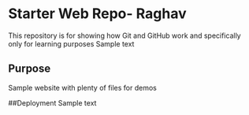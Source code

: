 # Starter Web Repo- Raghav

This repository is for showing how Git and GitHub work and specifically only for learning purposes
Sample text

## Purpose

Sample website with plenty of files for demos

##Deployment
Sample text